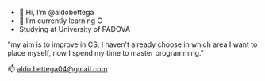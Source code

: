 - 👋 Hi, I’m @aldobettega
- 🌱 I’m currently learning C
- Studying at University of PADOVA

"my aim is to improve in CS, I haven't already choose in which area I want to place myself, now I spend my time
  to master programming."
 
 📫 aldo.bettega04@gmail.com

<!---
aldobettega/aldobettega is a ✨ special ✨ repository because its `README.md` (this file) appears on your GitHub profile.
You can click the Preview link to take a look at your changes.
--->
